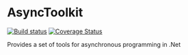 # AsyncToolkit
[![Build status](https://ci.appveyor.com/api/projects/status/5jlgcqfmjhgoqebi/branch/dev?svg=true)](https://ci.appveyor.com/project/JeffCyr/asynctoolkit/branch/dev) [![Coverage Status](https://coveralls.io/repos/github/JeffCyr/AsyncToolkit/badge.svg?branch=dev)](https://coveralls.io/github/JeffCyr/AsyncToolkit?branch=dev)


Provides a set of tools for asynchronous programming in .Net
